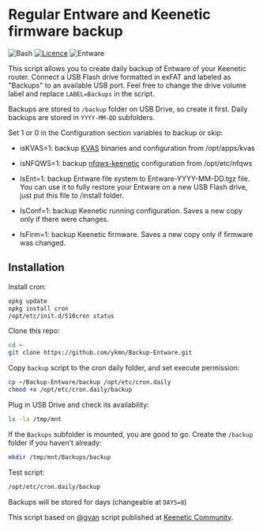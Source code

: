 # Regular Entware and Keenetic firmware backup


![Bash](https://img.shields.io/badge/Bash-89e051.svg?style=for-the-badge&logo=bash&logoColor=white)
[![Licence](https://img.shields.io/github/license/ykmn/ff-Logger?style=for-the-badge)](./LICENSE)
![Entware](https://img.shields.io/badge/Entware-0097dc.svg?style=for-the-badge&logo=Entware&logoColor=white)


This script allows you to create daily backup of Entware of your Keenetic router. Connect a USB Flash drive formatted in exFAT and labeled as "Backups" to an available USB port. Feel free to change the drive volume label and replace `LABEL=Backups` in the script.

Backups are stored to `/backup` folder on USB Drive, so create it first.
Daily backups are stored in `YYYY-MM-DD` subfolders.

Set 1 or 0 in the Configuration section variables to backup or skip:

* isKVAS=1: backup [KVAS](https://github.com/qzeleza/kvas) binaries and configuration from /opt/apps/kvas

* isNFQWS=1: backup [nfqws-keenetic](https://github.com/Anonym-tsk/nfqws-keenetic) configuration from /opt/etc/nfqws

* IsEnt=1: backup Entware file system to Entware-YYYY-MM-DD.tgz file. You can use it to fully restore your Entware on a new USB Flash drive, just put this file to /install folder.

* IsConf=1: backup Keenetic running configuration. Saves a new copy only if there were changes.

* IsFirm=1: backup Keenetic firmware. Saves a new copy only if firmware was changed.

## Installation

Install cron:
```bash
opkg update
opkg install cron
/opt/etc/init.d/S10cron status
```

Clone this repo:
```bash
cd ~
git clone https://github.com/ykmn/Backup-Entware.git
```

Copy `backup` script to the cron daily folder, and set execute permission:
```bash
cp ~/Backup-Entware/backup /opt/etc/cron.daily
chmod +x /opt/etc/cron.daily/backup
```

Plug in USB Drive and check its availability:
```bash
ls -la /tmp/mnt
```
If the `Backups` subfolder is mounted, you are good to go. Create the `/backup` folder if you haven't already:
```bash
mkdir /tmp/mnt/Backups/backup
```

Test script:
```bash
/opt/etc/cron.daily/backup
```

Backups will be stored for days (changeable at `DAYS=8`)

This script based on [@gvan](https://forum.keenetic.ru/profile/6560-gvan/) script published at [Keenetic Community](https://forum.keenetic.ru/topic/1356-%D0%BF%D0%B5%D1%80%D0%B8%D0%BE%D0%B4%D0%B8%D1%87%D0%B5%D1%81%D0%BA%D0%BE%D0%B5-%D1%80%D0%B5%D0%B7%D0%B5%D1%80%D0%B2%D0%BD%D0%BE%D0%B5-%D0%BA%D0%BE%D0%BF%D0%B8%D1%80%D0%BE%D0%B2%D0%B0%D0%BD%D0%B8%D0%B5-entware-%D0%BA%D0%BE%D0%BD%D1%84%D0%B8%D0%B3%D0%B0-%D0%B8-%D0%BF%D1%80%D0%BE%D1%88%D0%B8%D0%B2%D0%BA%D0%B8/).
